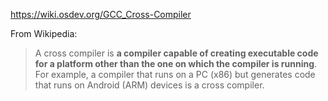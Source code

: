 https://wiki.osdev.org/GCC_Cross-Compiler

From Wikipedia:
> A cross compiler is **a compiler capable of creating executable code for a platform other than the one on which the compiler is running**. For example, a compiler that runs on a PC (x86) but generates code that runs on Android (ARM) devices is a cross compiler.




